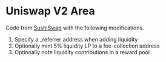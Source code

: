 # Uniswap V2 Area

Code from [SushiSwap](https://github.com/sushiswap/sushiswap/tree/26af8ce6d573346d06d254fe83248553523e1f96) with the following modifications.

1. Specify a _referrer address when adding liquidity
2. Optionally mint 5% liquidity LP to a fee-collection address
3. Optionally note liquidity contributions in a reward pool

